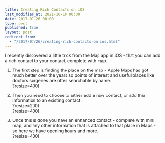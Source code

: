 ```yaml
---
title: Creating Rich Contacts on iOS
last_modified_at: 2021-10-10 00:00
date: 2017-07-26 08:00
type: post
published: true
layout: post
redirect_from:
  - "/2017/07/26/creating-rich-contacts-on-ios.html"
---
```

I recently discovered a little trick from the Map app in iOS - that you can add a rich contact to your contact, complete with map.  

<!--more-->

1. The first step is finding the place on the map - Apple Maps has got much better over the years so points of interest and useful places like doctors surgeries are often searchable by name.  
?resize=400)  

2. Then you need to choose to either add a new contact, or add this information to an existing contact.  
?resize=200)  
?resize=400)  
3. Once this is done you have an enhanced contact - complete with mini map, and any other information that is attached to that place in Maps - so here we have opening hours and more.  
?resize=400)  
